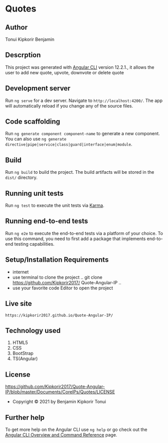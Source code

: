# Quotes 
## Author
Tonui Kipkorir Benjamin
## Descrption
This project was generated with [Angular CLI](https://github.com/angular/angular-cli) version 12.2.1., it allows the user to add new quote, upvote, downvote or delete quote

## Development server

Run `ng serve` for a dev server. Navigate to `http://localhost:4200/`. The app will automatically reload if you change any of the source files.

## Code scaffolding

Run `ng generate component component-name` to generate a new component. You can also use `ng generate directive|pipe|service|class|guard|interface|enum|module`.

## Build

Run `ng build` to build the project. The build artifacts will be stored in the `dist/` directory.

## Running unit tests

Run `ng test` to execute the unit tests via [Karma](https://karma-runner.github.io).

## Running end-to-end tests

Run `ng e2e` to execute the end-to-end tests via a platform of your choice. To use this command, you need to first add a package that implements end-to-end testing capabilities.


 ## Setup/Installation Requirements
 * internet 
 * use terminal to clone the project  .. git clone https://github.com/Kipkorir2017/     Quote-Angular-IP ..
 * use your favorite code Editor to open the project
 ## Live site 
    https://kipkorir2017.github.io/Quote-Angular-IP/
 ## Technology used
 1. HTML5
 2. CSS
 3. BootStrap
 4. TS(Angular) 

 ## License
<a>https://github.com/Kipkorir2017/Quote-Angular-IP/blob/master/Documents/CoreIPs/Quotes/LICENSE</a>

* Copyright &#169;  2021 by Benjamin Kipkorir Tonui

## Further help
To get more help on the Angular CLI use `ng help` or go check out the [Angular CLI Overview and Command Reference](https://angular.io/cli) page.


